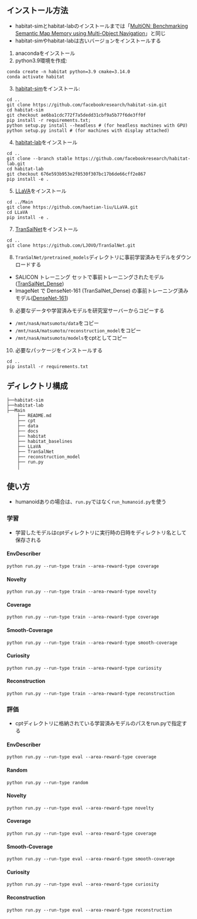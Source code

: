 ## インストール方法
- habitat-simとhabitat-labのインストールまでは「[MultiON: Benchmarking Semantic Map Memory using Multi-Object Navigation](https://github.com/saimwani/multiON?tab=readme-ov-file)」と同じ
- habitat-simやhabitat-labは古いバージョンをインストールする

1. anacondaをインストール
2. python3.9環境を作成:
```
conda create -n habitat python=3.9 cmake=3.14.0
conda activate habitat
```
3. [habitat-sim](https://github.com/facebookresearch/habitat-sim)をインストール:
```
cd ..
git clone https://github.com/facebookresearch/habitat-sim.git
cd habitat-sim 
git checkout ae6ba1cdc772f7a5dedd31cbf9a5b77f6de3ff0f
pip install -r requirements.txt; 
python setup.py install --headless # (for headless machines with GPU)
python setup.py install # (for machines with display attached)
```
4. [habitat-lab](https://github.com/facebookresearch/habitat-lab)をインストール
```
cd ..
git clone --branch stable https://github.com/facebookresearch/habitat-lab.git
cd habitat-lab
git checkout 676e593b953e2f0530f307bc17b6de66cff2e867
pip install -e .
```
5. [LLaVA](https://github.com/haotian-liu/LLaVA)をインストール
```
cd ../Main
git clone https://github.com/haotian-liu/LLaVA.git
cd LLaVA
pip install -e .
```
7. [TranSalNet](https://github.com/LJOVO/TranSalNet)をインストール
```
cd ..
git clone https://github.com/LJOVO/TranSalNet.git
```
8. `TranSalNet/pretrained_models`ディレクトリに事前学習済みモデルをダウンロードする
  - SALICON トレーニング セットで事前トレーニングされたモデル([TranSalNet_Dense](https://drive.google.com/file/d/1JVTYq5UE6Q0OHoOVoXWF5WW5w42jlM1T/view))
  - ImageNet で DenseNet-161 (TranSalNet_Dense) の事前トレーニング済みモデル([DenseNet-161](https://drive.google.com/file/d/1IZ8EtoM7Ui8QA_MlX7lqcIhusLa3ddl6/view))
9. 必要なデータや学習済みモデルを研究室サーバーからコピーする
  - `/mnt/nasA/matsumoto/data`をコピー
  - `/mnt/nasA/matsumoto/reconstruction_model`をコピー
  - `/mnt/nasA/matsumoto/models`をcptとしてコピー
10. 必要なパッケージをインストールする
```
cd ..
pip install -r requirements.txt
```

## ディレクトリ構成
```
├──habitat-sim
├──habitat-lab
├──Main
    ├── README.md
    ├── cpt
    ├── data
    ├── docs
    ├── habitat
    ├── habitat_baselines
    ├── LLaVA
    ├── TranSalNet
    ├── reconstruction_model
    ├── run.py
    │
```

## 使い方
- humanoidありの場合は、`run.py`ではなく`run_humanoid.py`を使う
### 学習
- 学習したモデルはcptディレクトリに実行時の日時をディレクトリ名として保存される
#### EnvDescriber
```
python run.py --run-type train --area-reward-type coverage
```
#### Novelty
```
python run.py --run-type train --area-reward-type novelty
```
#### Coverage
```
python run.py --run-type train --area-reward-type coverage
```
#### Smooth-Coverage
```
python run.py --run-type train --area-reward-type smooth-coverage
```
#### Curiosity
```
python run.py --run-type train --area-reward-type curiosity
```
#### Reconstruction
```
python run.py --run-type train --area-reward-type reconstruction
```

### 評価
- cptディレクトリに格納されている学習済みモデルのパスをrun.pyで指定する
#### EnvDescriber
```
python run.py --run-type eval --area-reward-type coverage
```
#### Random
```
python run.py --run-type random
```
#### Novelty
```
python run.py --run-type eval --area-reward-type novelty
```
#### Coverage
```
python run.py --run-type eval --area-reward-type coverage
```
#### Smooth-Coverage
```
python run.py --run-type eval --area-reward-type smooth-coverage
```
#### Curiosity
```
python run.py --run-type eval --area-reward-type curiosity
```
#### Reconstruction
```
python run.py --run-type eval --area-reward-type reconstruction
```
